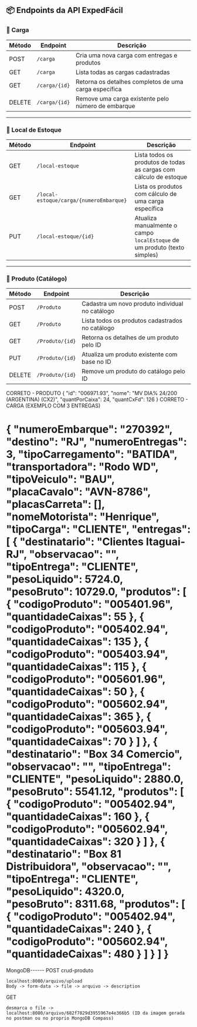 ## 📦 Endpoints da API ExpedFácil

### 🔧 Carga

| Método | Endpoint         | Descrição                                                    |
|--------|------------------|--------------------------------------------------------------|
| POST   | `/carga`         | Cria uma nova carga com entregas e produtos                 |
| GET    | `/carga`         | Lista todas as cargas cadastradas                           |
| GET    | `/carga/{id}`    | Retorna os detalhes completos de uma carga específica       |
| DELETE | `/carga/{id}`    | Remove uma carga existente pelo número de embarque          |

---

### 📍 Local de Estoque

| Método | Endpoint                                   | Descrição                                                                 |
|--------|--------------------------------------------|---------------------------------------------------------------------------|
| GET    | `/local-estoque`                           | Lista todos os produtos de todas as cargas com cálculo de estoque         |
| GET    | `/local-estoque/carga/{numeroEmbarque}`    | Lista os produtos com cálculo de uma carga específica                     |
| PUT    | `/local-estoque/{id}`                      | Atualiza manualmente o campo `localEstoque` de um produto (texto simples) |

---

### 🧾 Produto (Catálogo)

| Método | Endpoint             | Descrição                                                       |
|--------|----------------------|------------------------------------------------------------------|
| POST   | `/Produto`           | Cadastra um novo produto individual no catálogo                 |
| GET    | `/Produto`           | Lista todos os produtos cadastrados no catálogo                 |
| GET    | `/Produto/{id}`      | Retorna os detalhes de um produto pelo ID                       |
| PUT    | `/Produto/{id}`      | Atualiza um produto existente com base no ID                    |
| DELETE | `/Produto/{id}`      | Remove um produto do catálogo pelo ID                           |








CORRETO - PRODUTO
{
    "id": "006971.93",
    "nome": "MV DIA% 24/200 (ARGENTINA) (CX2)",
    "quantPorCaixa": 24,
    "quantCxFd": 126
}
CORRETO - CARGA (EXEMPLO COM 3 ENTREGAS)

{
"numeroEmbarque": "270392",
"destino": "RJ",
"numeroEntregas": 3,
"tipoCarregamento": "BATIDA",
"transportadora": "Rodo WD",
"tipoVeiculo": "BAU",
"placaCavalo": "AVN-8786",
"placasCarreta": [],
"nomeMotorista": "Henrique",
"tipoCarga": "CLIENTE",
"entregas": [
{
"destinatario": "Clientes Itaguai-RJ",
"observacao": "",
"tipoEntrega": "CLIENTE",
"pesoLiquido": 5724.0,
"pesoBruto": 10729.0,
"produtos": [
{
"codigoProduto": "005401.96",
"quantidadeCaixas": 55
},
{
"codigoProduto": "005402.94",
"quantidadeCaixas": 135
},
{
"codigoProduto": "005403.94",
"quantidadeCaixas": 115
},
{
"codigoProduto": "005601.96",
"quantidadeCaixas": 50
},
{
"codigoProduto": "005602.94",
"quantidadeCaixas": 365
},
{
"codigoProduto": "005603.94",
"quantidadeCaixas": 70
}
]
},
{
"destinatario": "Box 34 Comercio",
"observacao": "",
"tipoEntrega": "CLIENTE",
"pesoLiquido": 2880.0,
"pesoBruto": 5541.12,
"produtos": [
{
"codigoProduto": "005402.94",
"quantidadeCaixas": 160
},
{
"codigoProduto": "005602.94",
"quantidadeCaixas": 320
}
]
},
{
"destinatario": "Box 81 Distribuidora",
"observacao": "",
"tipoEntrega": "CLIENTE",
"pesoLiquido": 4320.0,
"pesoBruto": 8311.68,
"produtos": [
{
"codigoProduto": "005402.94",
"quantidadeCaixas": 240
},
{
"codigoProduto": "005602.94",
"quantidadeCaixas": 480
}
]
}
]
}
=======
MongoDB------
POST
 crud-produto

    localhost:8080/arquivo/upload
    Body -> form-data -> file -> arquivo -> description

GET

    desmarca o file ->
    localhost:8080/arquivo/682f7829d3955967e4e366b5 (ID da imagem gerada no postman ou no proprio MongoDB Compass)

